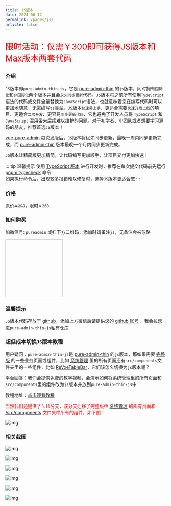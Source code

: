 ```yaml
---
title: JS版本
date: 2024-06-12
permalink: /pages/js/
article: false
---
```


<p style="color:red;font-size:26px"> 限时活动：仅需￥300即可获得JS版本和Max版本两套代码 </p>
<p id="js-time" style="color: red" />

<script>
function padZero(num) {
  return num < 10 ? '0' + num : num;
}

function updateCountdown(isServer) {
  const now = new Date();
  const targetDate = new Date('2025-05-16T00:00:00');
  const diff = targetDate - now;

  if (diff <= 0) {
    if (!isServer) {
      document.getElementById('js-time').textContent = "活动已结束";
    } else {
      console.log("活动已结束");
    }
    clearInterval(intervalId);
    return;
  }

  const days = Math.floor(diff / (1000 * 60 * 60 * 24));
  const hours = Math.floor((diff % (1000 * 60 * 60 * 24)) / (1000 * 60 * 60));
  const minutes = Math.floor((diff % (1000 * 60 * 60)) / (1000 * 60));
  const seconds = Math.floor((diff % (1000 * 60)) / 1000);

  if (!isServer) {
    document.getElementById('js-time').textContent =
      `距离活动结束以及恢复原价还剩 ${padZero(days)} 天 ${padZero(hours)} 小时 ${padZero(minutes)} 分钟 ${padZero(seconds)} 秒`;
  } else {
    console.log(`距离活动结束以及恢复原价还剩 ${padZero(days)} 天 ${padZero(hours)} 小时 ${padZero(minutes)} 分钟 ${padZero(seconds)} 秒`);
  }
}

const isServer = typeof window === 'undefined';

let intervalId = null;
if (!isServer) {
  intervalId = setInterval(() => updateCountdown(isServer), 1000);
} else {
  updateCountdown(isServer);
}
</script>

### 介绍

`JS`版本即`pure-admin-thin-js`，它是 [pure-admin-thin](https://github.com/pure-admin/pure-admin-thin) 的`js`版本，同时拥有`国际化`和`非国际化`两个版本并且会`永久同步更新`代码。`JS`版本将之前所有使用`TypeScript`语法的代码或文件全量替换为`JavaScript`语法，也就意味着您在编写代码时可以更加地随意，无需编写`ts`类型。`JS`版本`快速易上手`、更适合需要`快速开发上线`的项目、更适合`二次开发`、更容易`同步更新代码`、它也避免了开发人员将 `TypeScript` 和 `JavaScript` 混用带来后续难以维护的问题。对于初学者、小团队或者想要学习源码的朋友，推荐首选`JS`版本！

[vue-pure-admin](https://github.com/pure-admin/vue-pure-admin) 每次发版后，`JS`版本将优先同步更新，最晚一周内同步更新完成，而 [pure-admin-thin](https://github.com/pure-admin/pure-admin-thin) 版本最晚一个月内同步更新完成。

`JS`版本让精简版更加精简，让代码编写更加顺手，让项目交付更加快速！

::: tip 温馨提示
使用 [TypeScript 版本](https://github.com/pure-admin/pure-admin-thin) 进行开发时，推荐在每次提交代码前先运行 [pnpm typecheck](/pages/FAQ/#%E4%B8%BA%E4%BB%80%E4%B9%88%E6%AF%8F%E6%AC%A1%E6%8F%90%E4%BA%A4%E4%BB%A3%E7%A0%81%E6%88%96%E8%BF%9B%E8%A1%8C%E9%A1%B9%E7%9B%AE%E6%89%93%E5%8C%85%E9%83%A8%E7%BD%B2%E4%B9%8B%E5%89%8D-%E6%8E%A8%E8%8D%90%E5%85%88%E6%89%A7%E8%A1%8C-pnpm-typecheck-%E5%92%8C-pnpm-lint-%E5%91%BD%E4%BB%A4%E5%91%A2) 命令  
如果执行命令后，出现较多报错难以修复时，选择`JS`版本更适合您
:::

### 价格

原价<span class="money-deleted">`￥298`</span>，限时`￥268`

### 如何购买

加微信号: `pureadmin` 或扫下方二维码，添加时请备注`js`，无备注会被忽略

<img :src="$withBase('/img/support/addWx.jpg')" width="180px" height="180px" />

### 温馨提示

`JS`版本代码存放于 [github](https://github.com/)，添加上方微信后请提供您的 [github 账号](/pages/FAQ/#github账号在哪里看) ，我会拉您进`pure-admin-thin-js`私有仓库

### 超低成本切换`JS`版本教程

用户疑问：`pure-admin-thin-js`是 [pure-admin-thin](https://github.com/pure-admin/pure-admin-thin) 的`js`版本，那如果需要 [完整版](https://github.com/pure-admin/vue-pure-admin) 的一些业务页面或组件，比如 [系统管理](https://github.com/pure-admin/vue-pure-admin/tree/main/src/views/system) 里的所有页面还有`src/components`文件夹里的一些组件，比如 [ReVxeTableBar](https://github.com/pure-admin/vue-pure-admin/tree/main/src/components/ReVxeTableBar)，它们该怎么切换为`js`版本呢？

平台回答：我们会提供免费的教学视频，会演示如何将系统管理里的所有页面和`src/components`里的组件改为`js`版本并放到`pure-admin-thin-js`中

教程地址：[点击观看教程](https://www.bilibili.com/video/BV1Wr421F7oj/)

<span style="color: red">当然我们还提供了`full`分支，该分支迁移了完整版中 [系统管理](https://github.com/pure-admin/vue-pure-admin/tree/main/src/views/system) 的所有页面和 [/src/components](https://github.com/pure-admin/vue-pure-admin/tree/main/src/components) 文件夹中所有的组件，如下图：</span>

![img](~@alias/img/js/full.jpg)

### 相关截图

![img](~@alias/img/js/1.jpg)
<br />

![img](~@alias/img/js/2.jpg)
<br />

![img](~@alias/img/js/3.jpg)
<br />

![img](~@alias/img/js/4.jpg)
<br />

![img](~@alias/img/js/5.jpg)
<br />

![img](~@alias/img/js/6.jpg)

<style scoped>
.money-deleted {
  position: relative;
  text-decoration: none;
}
.money-deleted::before {
  content: "";
  position: absolute;
  left: 0;
  bottom: 35%;
  width: 100%;
  height: 1px;
  background-color: black;
}
</style>
